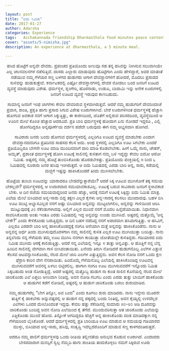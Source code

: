 ```yaml
---

layout: post
title: "ಐದು ನಿಮಿಷ"
date: 2017-01-27
author: Adarsha
categories: Experience
tags:	Acchakannada friendship Dharmasthala food minutes peace content journey karnataka kannada
cover: "assets/5-nimisha.jpg"
description: An experience at dharmasthala, a 5 minute meal.

---
```


<p align = "center">ಹಸಿದ ಹೊಟ್ಟೆಗೆ ಅನ್ನವೇ ದೇವರು. ಪ್ರಪಂಚದ ಪ್ರತಿಯೊಂದು ಅಣುವೂ ಸಹ ತನ್ನ ಹಸಿವನ್ನು ನೀಗಿಸುವ ಸಲುವಾಗಿಯೇ ಎಲ್ಲ ಚಲನವಲನಗಳ ನಡೆಸುತ್ತಿವೆ. ದಾಸರು ಎಲ್ಲಾರು ಮಾಡುವುದು ಹೊಟ್ಟೆಗಾಗಿ ಎಂದು ಹೇಳಿದ್ದಾರೆ, ಅವರ ಮಾತಂತೆ ನಡೆಯುವ ನಮ್ಮ ಗೆಳೆಯರ ಸಣ್ಣ ಬಳಗದ ಹುಡುಗರು ಆಗಾಗ ದೇವಸ್ಥಾನಗಳಿಗೆ ಹೋದರೆ, ಮೊದಲು ಪ್ರಸಾದದ ಸುಳಿವನ್ನು ಹುಡುಕುತ್ತೇವೆ. ಕರ್ನಾಟಕದಲ್ಲಿ ಎಷ್ಟೋ ದೇವಸ್ಥಾನಗಳಲ್ಲಿ ದೇವರ ನೋಡಲು ಬಂದ ಜನರಿಗೆ ಊಟದ ವ್ಯವಸ್ಥೆ ಮಾಡುವುದು ವಿಶೇಷ. ಧರ್ಮಸ್ಥಳ, ಶೃಂಗೇರಿ, ಹೊರನಾಡು, ಉಡುಪಿ, ಬಾದಾಮಿ ಇನ್ನು ಅನೇಕ ಊರುಗಳಲ್ಲಿ ಜನರಿಗೆ ಊಟದ ವ್ಯವಸ್ಥೆ ಇರುವುದ ಕಾಣಬಹುದು.</p>

<p align = "center">ಸಾಮಾನ್ಯ ಜನರಿಗೆ ಇಂಥ ಜಾಗಗಳು ಕೇವಲ ದೇವರಿರುವ ಸ್ಥಳವಾಗಿರುತ್ತವೆ. ಆದರೆ ನಮ್ಮ ಹುಡುಗರಿಗೆ ದೇವರಿಂದಾಚೆ ಪ್ರವಾಸ, ಶಾಂತಿ, ಪ್ರಕೃತಿ ಹಾಗು ಪ್ರಸಾದ ಸಿಗುವ ವಿಶೇಷ ಊರುಗಳಾಗಿವೆ. ಬೇರೆ ಊರುಗಳಿಗಿಂತ ಧರ್ಮಸ್ಥಳಕ್ಕೆ ಹೆಚ್ಚಾಗಿ ಹೋಗುವ ಅವಕಾಶ ನನಗೆ ಆಗಾಗ ಸಿಕ್ಕುತ್ತಿತ್ತು, ಈ ಕಾರಣದಿಂದ, ಜೊತೆಗೆ ಅಲ್ಲಿರುವ ಪರಿಸರದಿಂದ, ವ್ಯವಸ್ಥೆಯಿಂದ ಆ ಊರಿನ ಮೇಲೆ ಕೊಂಚ ಹೆಚ್ಚಾದ ಆದರವಿದೆ. ಪ್ರತಿ ಬಾರಿ ಧರ್ಮಸ್ಥಳಕ್ಕೆ ಹೋದಾಗ ಏನು ನೋಡದೆ ಇದ್ದರೂ , ಎಲ್ಲಿ ಹೋಗದಿದ್ದರೂ ಅನ್ನಪೂರ್ಣೆಯ ದರ್ಶನ ಪಡೆದೇ ಬರುವುದು ಈಗ ನಮ್ಮ ಅಭ್ಯಸವಾಗಿ ಹೋಗಿದೆ.</p>

<p align = "center">ಸಾವಿರಾರು ಜನರು ಬಂದು ಹೋಗುವ ಧರ್ಮಸ್ಥಳದಲ್ಲಿ ಎಲ್ಲರಿಗೂ ಊಟದ ವ್ಯವಸ್ಥೆ ಮಾಡಬೇಕು ಎಂದಾಗ ದೇವಸ್ಥಾನದವರಿಗೂ ಪ್ರತಿದಿನದ ಸಾಹಸದ ಕೆಲಸ ಅದು. ಅಂಥ ಸ್ಥಳದಲ್ಲಿ ಎಲ್ಲರಿಗೂ ಊಟ ಸಿಗಬೇಕು ಎಂದರೆ ಪ್ರತಿಯೊಬ್ಬರೂ ಬೇಗನೇ ಊಟ ಮಾಡಿ ಮುಂದಿನವರಿಗೆ ದಾರಿ ಮಾಡಿ ಕೊಡಲೇಬೇಕು. ಹೀಗೆ ಒಮ್ಮೆ ನಾನು, ಚೇತನ್, ಅಮೃತ್, ಪ್ರಶಾಂತ ಧರ್ಮಸ್ಥಳಕ್ಕೆ ಹೋಗಿ ಊಟಕ್ಕೆ ಸಾಲಿನಲ್ಲಿ ಕುಳಿತಾಗ ನಮ್ಮ ಬಳಿ ಇದ್ದದ್ದು ಕೇವಲ ಐದೋ ಆರೋ ನಿಮಿಷ. ಅಷ್ಟರಲ್ಲಿ ನಮ್ಮ ಹೊಟ್ಟೆ ತುಂಬಿಸಿಕೊಂಡು ಹೊರಡಬೇಕಿತ್ತು. ಪ್ರತಿಯೊಂದು ಪಂಕ್ತಿಯಲ್ಲಿ ೫ ರಿಂದ ೬ ನಿಮಿಷದಲ್ಲಿ ನೂರಾರು ಜನರ ಹಸಿವು ಇಂಗಿರುತ್ತದೆ. ಆ ಐದು ನಿಮಿಷದಲ್ಲಿ ಎರಡು ಬಾರಿ ಅನ್ನ, ಸಾರು, ಕಡೆಯಲ್ಲಿ ಮಜ್ಜಿಗೆ ಇಷ್ಟನ್ನು ಹಾಕಿಸಿಕೊಂಡರೆ ತಿಂದು ಮುಗಿಸಲೇಬೇಕು.</p> 

<p align = "center">ಹೊಟ್ಟೆಯ ತುಂಬಾ ಊಟವನ್ನು ಯಾರಾದರೂ ಬೇಡವೆನ್ನುತ್ತಾರೆಯೇ? ಆದರೆ ಸಿಕ್ಕ ಊಟವ ಮುಗಿಸೋಕೆ ತಕ್ಕ ಸಮಯ ಬೇಕಲ್ಲವೇ? ಧರ್ಮಸ್ಥಳದಲ್ಲಿ ಆ ಉದಾರವಾದ ಸಮಯಾವಕಾಶವಿಲ್ಲ. ಊಟಕ್ಕೆ ಬರುವ ಸಾವಿರಾರು ಜನರಿಗೆ ಸ್ಥಳಾವಕಾಶ ಬೇಕು. ಆ ದಿನ ರಜೆಯ ಸಮಯವಾದ್ದರಿಂದ ಜನರು ಹೆಚ್ಚು, ಅದಕ್ಕೆ ನಮಗೆ ಊಟಕ್ಕೆ ಸಿಕ್ಕಿದ್ದು ಐದು ನಿಮಿಷ ಮಾತ್ರ.
ಎಲೆಯ ಮೇಲೆ ಬಿಸಿಯಾದ ಅನ್ನ-ಸಾರು ಬಿದ್ದ ತಕ್ಷಣ ಎಲ್ಲರ ಕೈಗಳು ಅನ್ನ-ಸಾರನ್ನ ಕಲಸಲು ಮುಂದಾದವು. ಬಹಳ ಬಿಸಿ ಊಟ ಮುಟ್ಟಿ ಅಭ್ಯಾಸವಿಲ್ಲದ ನನಗೆ ಅಷ್ಟು ಬಿಸಿಯಾದ ಅನ್ನವನ್ನು ಮುಟ್ಟಲಾಗಲಿಲ, ಅನ್ನವನ್ನು ಗಾಳಿಯಿಂದ ಆರಿಸಿ ಮುಟ್ಟುವುದಕ್ಕೆ ೨೦ ಸೆಕೆಂಡುಗಳಾದವು. ಅಲ್ಲಿಗೆ ಎಲ್ಲರ ಮುಂದೆ ನನಗೆ ಮೊದಲ ಹಿನ್ನೆಡೆಯಾಯಿತು. ನಿಧಾನವಾಗಿ ಸಾವರಿಸಿಕೊಂಡು ಅಂತು ಇಂತೂ ಎರಡು ನಿಮಿಷದಲ್ಲಿ ಇದ್ದ ಅನ್ನವನ್ನು ಉಂಡು ಮುಗಿಸಿದೆ. ಅಷ್ಟರಲ್ಲಿ ಮತ್ತೊಮ್ಮೆ ‘ಅನ್ನ ಬೇಕೇ?’ ಎಂದು ಕೇಳಿಕೊಂಡು ಬರುತ್ತಿದ್ದರು. ಆ ದಿನ ಬಹಳ ನಡೆದಿದ್ದ ನನಗೆ ಅಪಾರವಾಗಿ ಹಸಿವಾಗುತ್ತಿತ್ತು. ಆ ಹಸಿವಿಗೆ, ಎಲ್ಲರೂ ಎರಡನೇ ಬಾರಿ ಅನ್ನ ಹಾಕಿಸಿಕೊಂಡದ್ದಕ್ಕೆ ನಂಗೂ ಆಸೆಯಾಗಿ ಮತ್ತೆ ಅನ್ನವನ್ನು ಹಾಕಿಸಿಕೊಂಡೆನು. ನಾನು ಆ ಅನ್ನವನ್ನ ಅರ್ಧ ತಿಂದು ಮುಗಿಸುವುದೊರಳಗಾಗಿ ನಮ್ಮ ಸಾಲಿನಲ್ಲಿ ಕುಳಿತ ಎಲ್ಲರ ಊಟ ಮುಗಿಯುತ್ತಾ ಬಂದಿತ್ತು. ನಾನು ತಿನ್ನಲೆಂದು ನನ್ನ ಗೆಳೆಯರು ತಮ್ಮ ಊಟ ಮುಗಿಸಿ ನನಗಾಗಿ ಕಾಯುತ್ತಾ ಜೋತೆಯಲ್ಲೇ ಕುಳಿತಿದ್ದರು. ಗಡಿಯಾರದ ಐದು ನಿಮಿಷ ಮುಗಿದು ಆರಕ್ಕೆ ಕಾಲಿಡುತ್ತಿತ್ತು. ಆದರೆ ನನ್ನ ಎಲೆಯಲ್ಲಿ ಇನ್ನೂ ೪ ತುತ್ತು ಅನ್ನವಿತ್ತು. ಆ ಹೊತ್ತಿಗೆ ನನ್ನ ಬೆನ್ನ ಹಿಂದಿನ ಸಾಲಿನಲ್ಲಿ ವೇಗವಾಗಿ ಗಾಳಿ ಬೀಸಿದಂತಾಯಿತು. ಏನೆಂದು ತಿರುಗಿ ನೋಡಿದರೆ ಹುಡುಗನೊಬ್ಬ ಎಲೆಗಳ ಎತ್ತುವ ಕೆಲಸವ ಆಟವನ್ನಾಗಿಸಿಕೊಂಡು, ನೆಲದ ಮೇಲೆ ಜಾರಿ ಎಲಗಳ ಎತ್ತುತ್ತಿದ್ದನು. ಅವನ ಕೆಲಸ ನೋಡಿ ನನಗೆ ಒಂದು ಕ್ಷಣ ಫೆರ್ರಾರಿ ಕಾರಿನ ವೇಗ ನೆನಪಾಯಿತು. ಹಿಂದೊಮ್ಮೆ ಗೆಳೆಯನೊಬ್ಬ ಎಲೆಯಲ್ಲಿ ಹಾಕಿಸಿಕೊಂಡಿದ್ದ ಊಟವನ್ನ ಮುಗಿಸುವವರೆಗೆ ಅವನನ್ನ ಏಳಲು ಬಿಟ್ಟಿರಲಿಲ್ಲ. ಹಾಗಾಗಿ ನಂಗೂ ಊಟ ಮುಗಿಸುವವರೆಗೆ ಇನ್ನೊಂದು ನಿಮಿಷ ಸಿಕ್ಕಬಹುದು ಅಂತ ನೋಡುತ್ತಿದ್ದೆ. ಆದರೆ ಅಷ್ಟರಲ್ಲಿ ಮತ್ತೊಬ್ಬ ಹುಡುಗ ನಾ ಕುಂತ ಸಾಲಿನ ಕೊನೆಯಲ್ಲಿ ನೆಲದ ಮೇಲೆ ಜಾರಿಕೊಂಡು ಎಲೆ ಎತ್ತಲು ಅಣುವಾಗಿ ನಿಂತಿದ್ದ. ಅವನ ನೋಡಿ ಗಬಗಬ ಎಂದು ಎರಡು ತುತ್ತು ಬಾಯಿಗೆ ಹಾಕಿಕೊಂಡು ಆ ಹುಡುಗನ ಕಡೆಗೆ ನೋಡಿದೆ, ಅಷ್ಟರಲ್ಲಿ ಆ ಹುಡುಗ ಜಾರಿಕೊಂಡು ಬರಲು ಶುರುಮಾಡಿದ.</p>

<p align = "center">ನಮ್ಮ ಹುಡುಗರೆಲ್ಲ “ಬೇಗ ತಿನ್ನೋ, ಅವ ಬಂದ” ಎಂದು ಕೂಗಲು ಶುರು ಮಾಡಿದರು. ನಾನು ಇನ್ನೇನು ಮೂರನೇ ತುತ್ತಿಗೆ ಕೈ ಹಾಕಬೇಕು ಅನ್ನುವಷ್ಟರಲ್ಲಿ ಆ ಹುಡುಗ ನನ್ನ ಪಕ್ಕದಲ್ಲಿ ಬಂದು ನಿಂತಿದ್ದ, ಅವನ ಕೈಯ್ಯಲ್ಲಿ ಉಳಿದೆಲ್ಲರ ಎಲೆಗಳು ಒಂದರ ಮೇಲೊಂದಂತೆ ಇದ್ದವು. ಕೇವಲ ಹತ್ತು ಸೆಕೆಂಡಿನಲ್ಲಿ ಸುಮಾರು ೫೦-೮೦ ಅಡಿ ದೂರವನ್ನು ಜಾರಿಕೊಂಡು ಬಂದಿದ್ದ ಅವನ ನೋಡಿ ಎಲೆಯಿಂದ ಕೈ ತೆಗೆದೆ. ಮುಂದುವರಿಸುತ್ತಾ ಆತ ಜಾರಿಕೊಂಡು ಎಲೆಯನ್ನು ಎತ್ತಿಕೊಂಡು ಮುಂದೆ ಹೋದ. ತಿನ್ನೋಕೆ ಆಗದಿದ್ದರೂ ಹೆಚ್ಚಿಗೆ ಅನ್ನ ಹಾಕಿಸಿಕೊಂಡು ದಂಡ ಮಾಡಿದಕ್ಕಾಗಿ ನನ್ನ ಗೆಳೆಯರಿಂದ ಬೈಸಿಕೊಂಡೆ. ಆದರೆ ಧರ್ಮಸ್ಥಳದಲ್ಲಿ ಪ್ರತಿ ಬಾರಿಯೂ ಊಟ ಮಾಡುವ ಆ ಸಮಯವು ಗಡಿಯಾರದ ಮುಳ್ಳು, ಬಿಸಿಯಾದ ಅನ್ನ-ಸಾರು, ಹಸಿವು, ಸಂತೃಪ್ತಿ ಇವೆಲ್ಲದರೊಂದಿಗೆ ಮಾಡುವ ಸಣ್ಣ ಕಾಳಗದಂತಿರುತ್ತದೆ.</p>

<p align = "center">ಆದರೂ ನಮ್ಮ ಪಾಲಿಗೆ ಧರ್ಮಸ್ಥಳವು ಒಂದು ರೀತಿಯ ತಲ್ಲೀನತೆಯ ಅನುಭವ ಕೊಡುವ ಊರಾಗಿದೆ. ಎಂದಾದರು ಬೇಸರವಾದಾಗ ಮನಸ್ಸಿಗೆ ಸ್ವಲ್ಪ ನೆಮ್ಮದಿ ಹಾಗು ಶಾಂತಿಯ ತಂದುಕೊಳ್ಳಲು ನಮಗೆ ಸಿಕ್ಕಿರುವ ಊರು</p>
